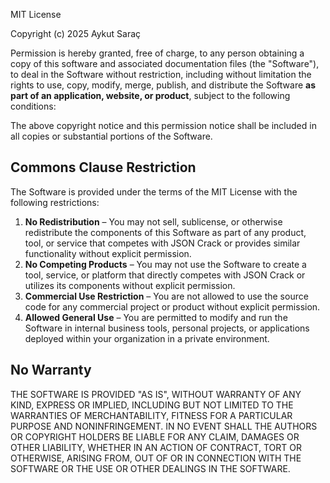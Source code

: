 MIT License

Copyright (c) 2025 Aykut Saraç

Permission is hereby granted, free of charge, to any person obtaining a copy
of this software and associated documentation files (the "Software"), to deal
in the Software without restriction, including without limitation the rights
to use, copy, modify, merge, publish, and distribute the Software **as part of an application, website, or product**, subject to the following conditions:

The above copyright notice and this permission notice shall be included in all
copies or substantial portions of the Software.

## Commons Clause Restriction

The Software is provided under the terms of the MIT License with the following restrictions:

1. **No Redistribution** – You may not sell, sublicense, or otherwise redistribute the components of this Software as part of any product, tool, or service that competes with JSON Crack or provides similar functionality without explicit permission.
2. **No Competing Products** – You may not use the Software to create a tool, service, or platform that directly competes with JSON Crack or utilizes its components without explicit permission.
3. **Commercial Use Restriction** – You are not allowed to use the source code for any commercial project or product without explicit permission.
4. **Allowed General Use** – You are permitted to modify and run the Software in internal business tools, personal projects, or applications deployed within your organization in a private environment.

## No Warranty

THE SOFTWARE IS PROVIDED "AS IS", WITHOUT WARRANTY OF ANY KIND, EXPRESS OR
IMPLIED, INCLUDING BUT NOT LIMITED TO THE WARRANTIES OF MERCHANTABILITY,
FITNESS FOR A PARTICULAR PURPOSE AND NONINFRINGEMENT. IN NO EVENT SHALL THE
AUTHORS OR COPYRIGHT HOLDERS BE LIABLE FOR ANY CLAIM, DAMAGES OR OTHER
LIABILITY, WHETHER IN AN ACTION OF CONTRACT, TORT OR OTHERWISE, ARISING FROM,
OUT OF OR IN CONNECTION WITH THE SOFTWARE OR THE USE OR OTHER DEALINGS IN THE
SOFTWARE.